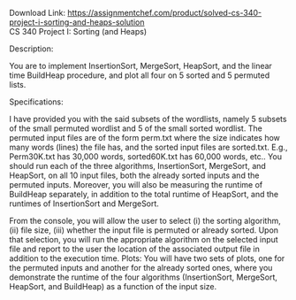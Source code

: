 Download Link: https://assignmentchef.com/product/solved-cs-340-project-i-sorting-and-heaps-solution
<br>
CS 340 Project I: Sorting (and Heaps)

Description:

You are to implement InsertionSort, MergeSort, HeapSort, and the linear time BuildHeap procedure, and plot all four on 5 sorted and 5 permuted lists.

Specifications:

I have provided you with the said subsets of the wordlists, namely 5 subsets of the small permuted wordlist and 5 of the small sorted wordlist. The permuted input files are of the form perm.txt where the size indicates how many words (lines) the file has, and the sorted input files are sorted.txt. E.g., Perm30K.txt has 30,000 words, sorted60K.txt has 60,000 words, etc.. You should run each of the three algorithms, InsertionSort, MergeSort, and HeapSort, on all 10 input files, both the already sorted inputs and the permuted inputs. Moreover, you will also be measuring the runtime of BuildHeap separately, in addition to the total runtime of HeapSort, and the runtimes of InsertionSort and MergeSort.

From the console, you will allow the user to select (i) the sorting algorithm, (ii) file size, (iii) whether the input file is permuted or already sorted. Upon that selection, you will run the appropriate algorithm on the selected input file and report to the user the location of the associated output file in addition to the execution time. Plots: You will have two sets of plots, one for the permuted inputs and another for the already sorted ones, where you demonstrate the runtime of the four algorithms (InsertionSort, MergeSort, HeapSort, and BuildHeap) as a function of the input size.


